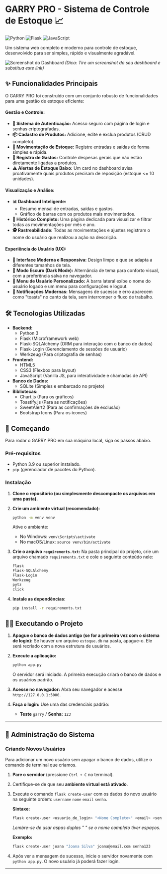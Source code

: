 # GARRY PRO - Sistema de Controle de Estoque 📈

![Python](https://img.shields.io/badge/Python-3.9%2B-blue?style=for-the-badge&logo=python)
![Flask](https://img.shields.io/badge/Flask-2.0%2B-black?style=for-the-badge&logo=flask)
![JavaScript](https://img.shields.io/badge/JavaScript-ES6%2B-yellow?style=for-the-badge&logo=javascript)

Um sistema web completo e moderno para controle de estoque, desenvolvido para ser simples, rápido e visualmente agradável.

![Screenshot do Dashboard](caminho/para/sua/imagem.png)
*(Dica: Tire um screenshot do seu dashboard e substitua este link)*

## ✨ Funcionalidades Principais

O GARRY PRO foi construído com um conjunto robusto de funcionalidades para uma gestão de estoque eficiente:

#### **Gestão e Controle:**
* **🔐 Sistema de Autenticação:** Acesso seguro com página de login e senhas criptografadas.
* **📦 Cadastro de Produtos:** Adicione, edite e exclua produtos (CRUD completo).
* **🔄 Movimentação de Estoque:** Registre entradas e saídas de forma simples e rápida.
* **💸 Registro de Gastos:** Controle despesas gerais que não estão diretamente ligadas a produtos.
* **⚠️ Alertas de Estoque Baixo:** Um card no dashboard avisa proativamente quais produtos precisam de reposição (estoque <= 10 unidades).

#### **Visualização e Análise:**
* **📊 Dashboard Inteligente:**
    * Resumo mensal de entradas, saídas e gastos.
    * Gráfico de barras com os produtos mais movimentados.
* **📜 Histórico Completo:** Uma página dedicada para visualizar e filtrar todas as movimentações por mês e ano.
* **🕵️ Rastreabilidade:** Todas as movimentações e ajustes registram o nome do usuário que realizou a ação na descrição.

#### **Experiência do Usuário (UX):**
* **🎨 Interface Moderna e Responsiva:** Design limpo e que se adapta a diferentes tamanhos de tela.
* **🌙 Modo Escuro (Dark Mode):** Alternância de tema para conforto visual, com a preferência salva no navegador.
* **👤 Menu de Usuário Personalizado:** A barra lateral exibe o nome do usuário logado e um menu para configurações e logout.
* **🔔 Notificações Modernas:** Mensagens de sucesso e erro aparecem como "toasts" no canto da tela, sem interromper o fluxo de trabalho.

## 🛠️ Tecnologias Utilizadas

* **Backend:**
    * Python 3
    * Flask (Microframework web)
    * Flask-SQLAlchemy (ORM para interação com o banco de dados)
    * Flask-Login (Gerenciamento de sessões de usuário)
    * Werkzeug (Para criptografia de senhas)
* **Frontend:**
    * HTML5
    * CSS3 (Flexbox para layout)
    * JavaScript (Vanilla JS, para interatividade e chamadas de API)
* **Banco de Dados:**
    * SQLite (Simples e embarcado no projeto)
* **Bibliotecas:**
    * Chart.js (Para os gráficos)
    * Toastify.js (Para as notificações)
    * SweetAlert2 (Para as confirmações de exclusão)
    * Bootstrap Icons (Para os ícones)

## 🚀 Começando

Para rodar o GARRY PRO em sua máquina local, siga os passos abaixo.

### Pré-requisitos

* Python 3.9 ou superior instalado.
* `pip` (gerenciador de pacotes do Python).

### Instalação

1.  **Clone o repositório (ou simplesmente descompacte os arquivos em uma pasta).**

2.  **Crie um ambiente virtual (recomendado):**
    ```bash
    python -m venv venv
    ```
    Ative o ambiente:
    * No Windows: `venv\Scripts\activate`
    * No macOS/Linux: `source venv/bin/activate`

3.  **Crie o arquivo `requirements.txt`:**
    Na pasta principal do projeto, crie um arquivo chamado `requirements.txt` e cole o seguinte conteúdo nele:
    ```txt
    Flask
    Flask-SQLAlchemy
    Flask-Login
    Werkzeug
    pytz
    click
    ```

4.  **Instale as dependências:**
    ```bash
    pip install -r requirements.txt
    ```

## 🏃‍♂️ Executando o Projeto

1.  **Apague o banco de dados antigo (se for a primeira vez com o sistema de login):**
    Se houver um arquivo `estoque.db` na pasta, apague-o. Ele será recriado com a nova estrutura de usuários.

2.  **Execute a aplicação:**
    ```bash
    python app.py
    ```
    O servidor será iniciado. A primeira execução criará o banco de dados e os usuários padrão.

3.  **Acesse no navegador:**
    Abra seu navegador e acesse `http://127.0.0.1:5000`.

4.  **Faça o login:**
    Use uma das credenciais padrão:
    * **Teste** `garry` / **Senha:** `123`

---

## 🔧 Administração do Sistema

### Criando Novos Usuários

Para adicionar um novo usuário sem apagar o banco de dados, utilize o comando de terminal que criamos.

1.  **Pare o servidor** (pressione `Ctrl + C` no terminal).
2.  Certifique-se de que seu **ambiente virtual está ativado**.
3.  Execute o comando `flask create-user` com os dados do novo usuário na seguinte ordem: `username` `nome` `email` `senha`.

    **Sintaxe:**
    ```bash
    flask create-user <usuario_de_login> "<Nome Completo>" <email> <senha>
    ```
    *Lembre-se de usar aspas duplas " " se o nome completo tiver espaços.*

    **Exemplo:**
    ```bash
    flask create-user joana "Joana Silva" joana@email.com senha123
    ```

4.  Após ver a mensagem de sucesso, inicie o servidor novamente com `python app.py`. O novo usuário já poderá fazer login.

---
